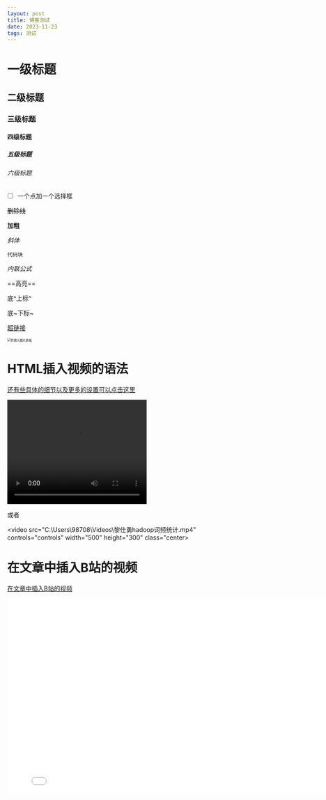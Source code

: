 ```yaml
---
layout: post
title: 博客测试
date: 2023-11-23
tags: 测试   
---
```


# 一级标题
## 二级标题
### 三级标题
#### 四级标题
##### 五级标题
###### 六级标题

- [ ] 一个点加一个选择框

~~删除线~~

**加粗**

*斜体*

`代码块`

$内联公式$

==高亮==

底^上标^

底~下标~

<!--注释-->

[超链接](www.baidu.com)

<!--![插入图片](https://cdn.jsdelivr.net/gh/lsyhahaha/Mytypora/img/202311231401684.jpg)-->

<img src="https://cdn.jsdelivr.net/gh/lsyhahaha/Mytypora/img/202311231401684.jpg" alt="将插入图片放缩" style="zoom: 49%;" class="center" />



# HTML插入视频的语法

[还有些具体的细节以及更多的设置可以点击这里](https://blog.csdn.net/zch19960629/article/details/133533578)

<video width="320" height="240" controls>
    <source src="C:\Users\98708\Videos\黎仕勇hadoop词频统计.mp4" type="video/mp4" class="center">
</video>

或者

<video src="C:\Users\98708\Videos\黎仕勇hadoop词频统计.mp4" controls="controls" width="500" height="300" class="center></video>



# 在文章中插入B站的视频
[在文章中插入B站的视频](https://www.bilibili.com/read/cv3782525/)

<iframe height="450" width="800"  src="//player.bilibili.com/player.html?aid=323100696&bvid=BV1Dw411s7MU&cid=1323401389&p=1" scrolling="no" border="0" frameborder="no" framespacing="0" allowfullscreen="true" class="center"> </iframe>

